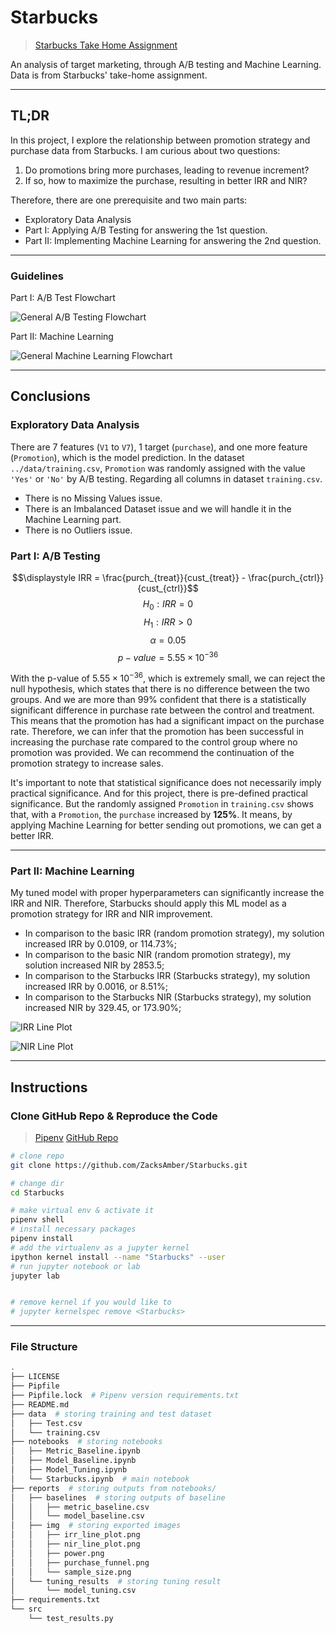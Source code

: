 # Starbucks

> [Starbucks Take Home Assignment](https://drive.google.com/file/d/18klca9Sef1Rs6q8DW4l7o349r8B70qXM/view)

An analysis of target marketing, through A/B testing and Machine Learning. Data is from Starbucks' take-home assignment.

---

## TL;DR

In this project, I explore the relationship between promotion strategy and purchase data from Starbucks. I am curious about two questions:

1. Do promotions bring more purchases, leading to revenue increment?
2. If so, how to maximize the purchase, resulting in better IRR and NIR?

Therefore, there are one prerequisite and two main parts:

- Exploratory Data Analysis
- Part I: Applying A/B Testing for answering the 1st question.
- Part II: Implementing Machine Learning for answering the 2nd question.

---

### Guidelines

Part I: A/B Test Flowchart

![General A/B Testing Flowchart](https://raw.githubusercontent.com/ZacksAmber/Flowcharts/main/general_ab_testing.svg)

Part II: Machine Learning

![General Machine Learning Flowchart](https://raw.githubusercontent.com/ZacksAmber/Flowcharts/main/general_ab_testing.svg)

---

## Conclusions

### Exploratory Data Analysis

There are 7 features (`V1` to `V7`), 1 target (`purchase`), and one more feature (`Promotion`), which is the model prediction. In the dataset `../data/training.csv`, `Promotion` was randomly assigned with the value `'Yes'` or `'No'` by A/B testing. Regarding all columns in dataset `training.csv`.

- There is no Missing Values issue.
- There is an Imbalanced Dataset issue and we will handle it in the Machine Learning part.
- There is no Outliers issue.

### Part I: A/B Testing

$$\displaystyle IRR = \frac{purch_{treat}}{cust_{treat}} - \frac{purch_{ctrl}}{cust_{ctrl}}$$
$$\displaystyle H_0: IRR = 0$$
$$\displaystyle H_1: IRR > 0$$
$$\displaystyle \alpha = 0.05$$
$$\displaystyle p-value = 5.55 \times 10^{-36}$$

With the p-value of $5.55 \times 10^{-36}$, which is extremely small, we can reject the null hypothesis, which states that there is no difference between the two groups. And we are more than 99% confident that there is a statistically significant difference in purchase rate between the control and treatment. This means that the promotion has had a significant impact on the purchase rate. Therefore, we can infer that the promotion has been successful in increasing the purchase rate compared to the control group where no promotion was provided. We can recommend the continuation of the promotion strategy to increase sales.

It's important to note that statistical significance does not necessarily imply practical significance. And for this project, there is pre-defined practical significance. But the randomly assigned `Promotion` in `training.csv` shows that, with a `Promotion`, the `purchase` increased by **125%**. It means, by applying Machine Learning for better sending out promotions, we can get a better IRR.

---

### Part II: Machine Learning

My tuned model with proper hyperparameters can significantly increase the IRR and NIR. Therefore, Starbucks should apply this ML model as a promotion strategy for IRR and NIR improvement.

- In comparison to the basic IRR (random promotion strategy), my solution increased IRR by 0.0109, or 114.73%;
- In comparison to the basic NIR (random promotion strategy), my solution increased NIR by 2853.5;
- In comparison to the Starbucks IRR (Starbucks strategy), my solution increased IRR by 0.0016, or 8.51%;
- In comparison to the Starbucks NIR (Starbucks strategy), my solution increased NIR by 329.45, or 173.90%;

![IRR Line Plot](reports/img/irr_line_plot.png)

![NIR Line Plot](reports/img/nir_line_plot.png)

---

## Instructions

### Clone GitHub Repo & Reproduce the Code

> [Pipenv](https://pypi.org/project/pipenv/)
> [GitHub Repo](https://github.com/ZacksAmber/Starbucks)

```sh
# clone repo
git clone https://github.com/ZacksAmber/Starbucks.git

# change dir
cd Starbucks

# make virtual env & activate it
pipenv shell
# install necessary packages
pipenv install
# add the virtualenv as a jupyter kernel
ipython kernel install --name "Starbucks" --user
# run jupyter notebook or lab
jupyter lab


# remove kernel if you would like to
# jupyter kernelspec remove <Starbucks>
```

---

### File Structure

```sh
.
├── LICENSE
├── Pipfile
├── Pipfile.lock  # Pipenv version requirements.txt
├── README.md
├── data  # storing training and test dataset
│   ├── Test.csv
│   └── training.csv
├── notebooks  # storing notebooks
│   ├── Metric_Baseline.ipynb
│   ├── Model_Baseline.ipynb
│   ├── Model_Tuning.ipynb
│   └── Starbucks.ipynb  # main notebook
├── reports  # storing outputs from notebooks/
│   ├── baselines  # storing outputs of baseline
│   │   ├── metric_baseline.csv
│   │   └── model_baseline.csv
│   ├── img  # storing exported images
│   │   ├── irr_line_plot.png
│   │   ├── nir_line_plot.png
│   │   ├── power.png
│   │   ├── purchase_funnel.png
│   │   └── sample_size.png
│   └── tuning_results  # storing tuning result
│       └── model_tuning.csv
├── requirements.txt
└── src
    └── test_results.py
```
